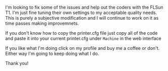I'm looking to fix some of the issues and help out the coders with the FLSun T1. I'm just fine tuning their own settings to my acceptable quality needs. This is purely a subjective modification and I will continue to work on it as time passes making improvemnets.

If you don't know how to copy the printer.cfg file just copy all of the code and paste it into your current printer.cfg under `Machine` in the web interface

If you like what I'm doing click on my profile and buy me a coffee or don't. Either way I'm going to keep doing what I do. 

Thank you!
